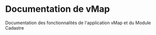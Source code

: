 # Documentation de vMap

Documentation des fonctionnalités de l'application vMap et du Module Cadastre 
